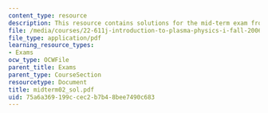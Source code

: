 ```yaml
---
content_type: resource
description: This resource contains solutions for the mid-term exam from 2002.
file: /media/courses/22-611j-introduction-to-plasma-physics-i-fall-2006/75a6a369199ccec2b7b48bee7490c683_midterm02_sol.pdf
file_type: application/pdf
learning_resource_types:
- Exams
ocw_type: OCWFile
parent_title: Exams
parent_type: CourseSection
resourcetype: Document
title: midterm02_sol.pdf
uid: 75a6a369-199c-cec2-b7b4-8bee7490c683
---
```

